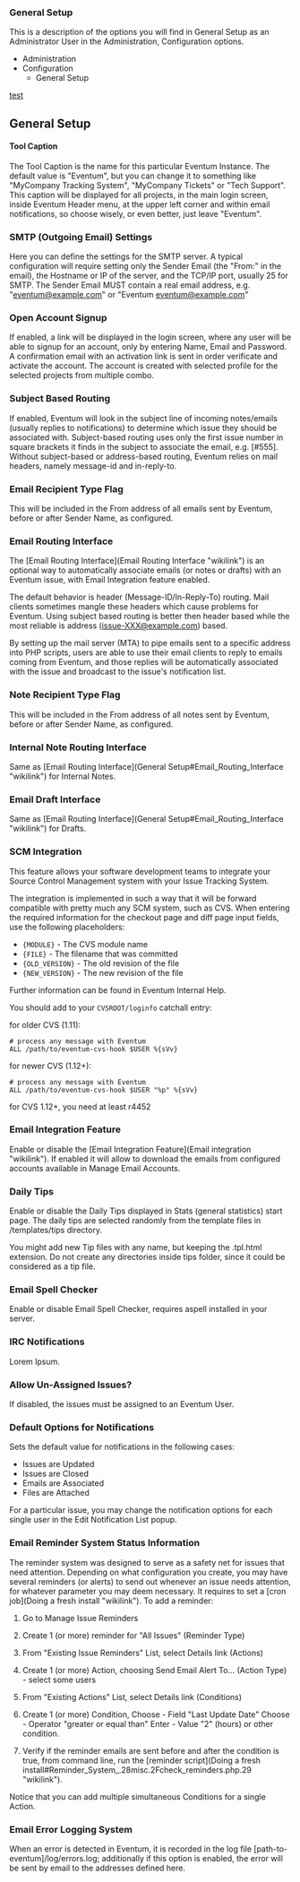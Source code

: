 ### General Setup

This is a description of the options you will find in General Setup as an Administrator User in the Administration, Configuration options.

* Administration
 * Configuration
   * General Setup

[test](#open-account-signup)

General Setup
-------------

#### Tool Caption

The Tool Caption is the name for this particular Eventum Instance. The default value is "Eventum", but you can change it to something like "MyCompany Tracking System", "MyCompany Tickets" or "Tech Support". This caption will be displayed for all projects, in the main login screen, inside Eventum Header menu, at the upper left corner and within email notifications, so choose wisely, or even better, just leave "Eventum".

### SMTP (Outgoing Email) Settings

Here you can define the settings for the SMTP server. A typical configuration will require setting only the Sender Email (the "From:" in the email), the Hostname or IP of the server, and the TCP/IP port, usually 25 for SMTP. The Sender Email MUST contain a real email address, e.g. "eventum@example.com" or "Eventum <eventum@example.com>"

### Open Account Signup

If enabled, a link will be displayed in the login screen, where any user will be able to signup for an account, only by entering Name, Email and Password. A confirmation email with an activation link is sent in order verificate and activate the account. The account is created with selected profile for the selected projects from multiple combo.

### Subject Based Routing

If enabled, Eventum will look in the subject line of incoming notes/emails (usually replies to notifications) to determine which issue they should be associated with. Subject-based routing uses only the first issue number in square brackets it finds in the subject to associate the email, e.g. [\#555]. Without subject-based or address-based routing, Eventum relies on mail headers, namely message-id and in-reply-to.

### Email Recipient Type Flag

This will be included in the From address of all emails sent by Eventum, before or after Sender Name, as configured.

### Email Routing Interface

The [Email Routing Interface](Email Routing Interface "wikilink") is an optional way to automatically associate emails (or notes or drafts) with an Eventum issue, with Email Integration feature enabled.

The default behavior is header (Message-ID/In-Reply-To) routing. Mail clients sometimes mangle these headers which cause problems for Eventum. Using subject based routing is better then header based while the most reliable is address (issue-XXX@example.com) based.

By setting up the mail server (MTA) to pipe emails sent to a specific address into PHP scripts, users are able to use their email clients to reply to emails coming from Eventum, and those replies will be automatically associated with the issue and broadcast to the issue's notification list.

### Note Recipient Type Flag

This will be included in the From address of all notes sent by Eventum, before or after Sender Name, as configured.

### Internal Note Routing Interface

Same as [Email Routing Interface](General Setup#Email_Routing_Interface "wikilink") for Internal Notes.

### Email Draft Interface

Same as [Email Routing Interface](General Setup#Email_Routing_Interface "wikilink") for Drafts.

### SCM Integration

This feature allows your software development teams to integrate your Source Control Management system with your Issue Tracking System.

The integration is implemented in such a way that it will be forward compatible with pretty much any SCM system, such as CVS. When entering the required information for the checkout page and diff page input fields, use the following placeholders:

-   `{MODULE}` - The CVS module name
-   `{FILE}` - The filename that was committed
-   `{OLD_VERSION}` - The old revision of the file
-   `{NEW_VERSION}` - The new revision of the file

Further information can be found in Eventum Internal Help.

You should add to your `CVSROOT/loginfo` catchall entry:

for older CVS (1.11):

    # process any message with Eventum
    ALL /path/to/eventum-cvs-hook $USER %{sVv}

for newer CVS (1.12+):

    # process any message with Eventum
    ALL /path/to/eventum-cvs-hook $USER "%p" %{sVv}

for CVS 1.12+, you need at least r4452

### Email Integration Feature

Enable or disable the [Email Integration Feature](Email integration "wikilink"). If enabled it will allow to download the emails from configured accounts available in Manage Email Accounts.

### Daily Tips

Enable or disable the Daily Tips displayed in Stats (general statistics) start page. The daily tips are selected randomly from the template files in /templates/tips directory.

You might add new Tip files with any name, but keeping the .tpl.html extension. Do not create any directories inside tips folder, since it could be considered as a tip file.

### Email Spell Checker

Enable or disable Email Spell Checker, requires aspell installed in your server.

### IRC Notifications

Lorem Ipsum.

### Allow Un-Assigned Issues?

If disabled, the issues must be assigned to an Eventum User.

### Default Options for Notifications

Sets the default value for notifications in the following cases:

-   Issues are Updated
-   Issues are Closed
-   Emails are Associated
-   Files are Attached

For a particular issue, you may change the notification options for each single user in the Edit Notification List popup.

### Email Reminder System Status Information

The reminder system was designed to serve as a safety net for issues that need attention. Depending on what configuration you create, you may have several reminders (or alerts) to send out whenever an issue needs attention, for whatever parameter you may deem necessary. It requires to set a [cron job](Doing a fresh install "wikilink"). To add a reminder:

1. Go to Manage Issue Reminders

2. Create 1 (or more) reminder for "All Issues" (Reminder Type)

3. From "Existing Issue Reminders" List, select Details link (Actions)

4. Create 1 (or more) Action, choosing Send Email Alert To... (Action Type) - select some users

5. From "Existing Actions" List, select Details link (Conditions)

6. Create 1 (or more) Condition, Choose - Field "Last Update Date" Choose - Operator "greater or equal than" Enter - Value "2" (hours) or other condition.

7. Verify if the reminder emails are sent before and after the condition is true, from command line, run the [reminder script](Doing a fresh install#Reminder_System_.28misc.2Fcheck_reminders.php.29 "wikilink").

Notice that you can add multiple simultaneous Conditions for a single Action.

### Email Error Logging System

When an error is detected in Eventum, it is recorded in the log file [path-to-eventum]/log/errors.log; additionally if this option is enabled, the error will be sent by email to the addresses defined here.